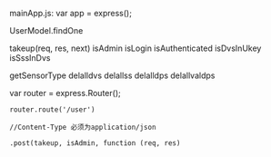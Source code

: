 mainApp.js:
  var app = express();
  
  
  UserModel.findOne
  
  takeup(req, res, next)  isAdmin  isLogin  isAuthenticated  isDvsInUkey  isSssInDvs

  getSensorType delalldvs delallss delalldps delallvaldps 


  var router = express.Router();
  
	router.route('/user')
  
	//Content-Type 必须为application/json
    
	.post(takeup, isAdmin, function (req, res)
